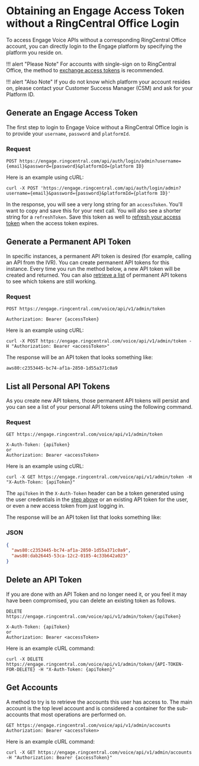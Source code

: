 # Obtaining an Engage Access Token without a RingCentral Office Login

To access Engage Voice APIs without a corresponding RingCentral Office account, you can directly login to the Engage platform by specifying the platform you reside on.

!!! alert "Please Note"
    For accounts with single-sign on to RingCentral Office, the method to [exchange access tokens](../auth-ringcentral/#retrieve-ringcentral-access-token) is recommended.

!!! alert "Also Note"
    If you do not know which platform your account resides on, please contact your Customer Success Manager (CSM) and ask for your Platform ID.

## Generate an Engage Access Token

The first step to login to Engage Voice without a RingCentral Office login is to provide your `username`, `password` and `platformId`.

### Request
```http
POST https://engage.ringcentral.com/api/auth/login/admin?username={email}&password={password}&platformId={platform ID}
```

Here is an example using cURL:

`curl -X POST 'https://engage.ringcentral.com/api/auth/login/admin?username={email}&password={password}&platformId={platform ID}'`

In the response, you will see a very long string for an `accessToken`. You'll want to copy and save this for your next call.  You will also see a shorter string for a `refreshToken`. Save this token as well to [refresh your access token](../auth-engage/#refresh-ringcentral-engage-access-token) when the access token expires.

## Generate a Permanent API Token

In specific instances, a permanent API token is desired (for example, calling an API from the IVR). You can create permanent API tokens for this instance. Every time you run the method below, a new API token will be created and returned. You can also [retrieve a list](../auth-engage/#list-all-personal-api-tokens) of permanent API tokens to see which tokens are still working.

### Request
```http
POST https://engage.ringcentral.com/voice/api/v1/admin/token

Authorization: Bearer {accessToken}
```

Here is an example using cURL:

`curl -X POST https://engage.ringcentral.com/voice/api/v1/admin/token -H "Authorization: Bearer <accessToken>"`

The response will be an API token that looks something like:

`aws80:c2353445-bc74-af1a-2850-1d55a371c0a9`

## List all Personal API Tokens

As you create new API tokens, those permanent API tokens will persist and you can see a list of your personal API tokens using the following command.

### Request
```http
GET https://engage.ringcentral.com/voice/api/v1/admin/token

X-Auth-Token: {apiToken}
or
Authorization: Bearer <accessToken>
```

Here is an example using cURL:

`curl -X GET https://engage.ringcentral.com/voice/api/v1/admin/token -H "X-Auth-Token: {apiToken}"`

The `apiToken` in the `X-Auth-Token` header can be a token generated using the user credentials in the [step above](../auth-engage/#generate-a-permanent-api-token) or an existing API token for the user, or even a new access token from just logging in.

The response will be an API token list that looks something like:

### JSON

```json
{
  "aws80:c2353445-bc74-af1a-2850-1d55a371c0a9",
  "aws80:dab26445-53ca-12c2-0185-4c33b642a023"
}
```

## Delete an API Token

If you are done with an API Token and no longer need it, or you feel it may have been compromised, you can delete an existing token as follows.

```http
DELETE https://engage.ringcentral.com/voice/api/v1/admin/token/{apiToken}

X-Auth-Token: {apiToken}
or
Authorization: Bearer <accessToken>
```

Here is an example cURL command:

`curl -X DELETE https://engage.ringcentral.com/voice/api/v1/admin/token/{API-TOKEN-FOR-DELETE} -H "X-Auth-Token: {apiToken}"`

## Get Accounts

A method to try is to retrieve the accounts this user has access to. The main account is the top level account and is considered a container for the sub-accounts that most operations are performed on.

```http
GET https://engage.ringcentral.com/voice/api/v1/admin/accounts
Authorization: Bearer <accessToken>
```

Here is an example cURL command:

`curl -X GET https://engage.ringcentral.com/voice/api/v1/admin/accounts -H "Authorization: Bearer {accessToken}"`
